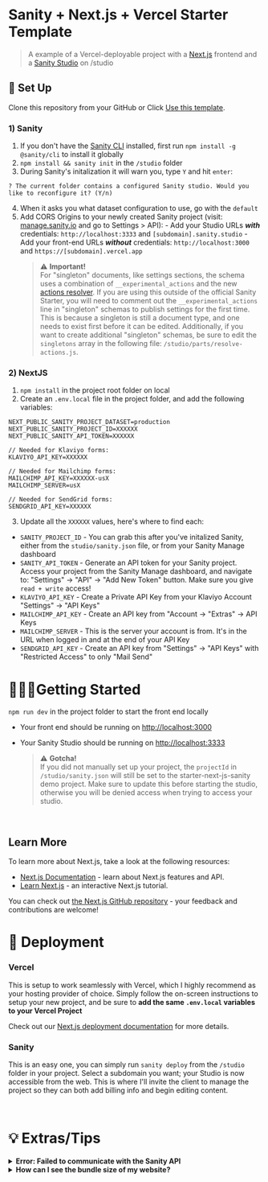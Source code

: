 # Sanity + Next.js + Vercel Starter Template

> A example of a Vercel-deployable project with a [Next.js](https://nextjs.org/) frontend and a [Sanity Studio](https://www.sanity.io) on /studio

## 📃 Set Up

Clone this repository from your GitHub or Click [Use this template](https://github.com/View-Source-Dev/starter-next-js-sanity/generate).

### 1) Sanity

1. If you don't have the [Sanity CLI](https://www.sanity.io/docs/getting-started-with-sanity-cli) installed, first run `npm install -g @sanity/cli` to install it globally
2. `npm install && sanity init` in the `/studio` folder
3. During Sanity's initalization it will warn you, type `Y` and hit `enter`:

```
? The current folder contains a configured Sanity studio. Would you like to reconfigure it? (Y/n)
```

4. When it asks you what dataset configuration to use, go with the `default`
5. Add CORS Origins to your newly created Sanity project (visit: [manage.sanity.io](https://manage.sanity.io) and go to Settings > API): - Add your Studio URLs **_with_** credentials: `http://localhost:3333` and `[subdomain].sanity.studio` - Add your front-end URLs **_without_** credentials: `http://localhost:3000` and `https://[subdomain].vercel.app`
   > ⚠️ **Important!** <br />For "singleton" documents, like settings sections, the schema uses a combination of `__experimental_actions` and the new [actions resolver](https://www.sanity.io/docs/document-actions). If you are using this outside of the official Sanity Starter, you will need to comment out the `__experimental_actions` line in "singleton" schemas to publish settings for the first time. This is because a singleton is still a document type, and one needs to exist first before it can be edited. Additionally, if you want to create additional "singleton" schemas, be sure to edit the `singletons` array in the following file: `/studio/parts/resolve-actions.js`.

### 2) NextJS

1. `npm install` in the project root folder on local
2. Create an `.env.local` file in the project folder, and add the following variables:

```
NEXT_PUBLIC_SANITY_PROJECT_DATASET=production
NEXT_PUBLIC_SANITY_PROJECT_ID=XXXXXX
NEXT_PUBLIC_SANITY_API_TOKEN=XXXXXX

// Needed for Klaviyo forms:
KLAVIYO_API_KEY=XXXXXX

// Needed for Mailchimp forms:
MAILCHIMP_API_KEY=XXXXXX-usX
MAILCHIMP_SERVER=usX

// Needed for SendGrid forms:
SENDGRID_API_KEY=XXXXXX
```

3. Update all the `XXXXXX` values, here's where to find each:

- `SANITY_PROJECT_ID` - You can grab this after you've initalized Sanity, either from the `studio/sanity.json` file, or from your Sanity Manage dashboard
- `SANITY_API_TOKEN` - Generate an API token for your Sanity project. Access your project from the Sanity Manage dashboard, and navigate to: "Settings" -> "API" -> "Add New Token" button. Make sure you give `read + write` access!
- `KLAVIYO_API_KEY` - Create a Private API Key from your Klaviyo Account "Settings" -> "API Keys"
- `MAILCHIMP_API_KEY` - Create an API key from "Account -> "Extras" -> API Keys
- `MAILCHIMP_SERVER` - This is the server your account is from. It's in the URL when logged in and at the end of your API Key
- `SENDGRID_API_KEY` - Create an API key from "Settings" -> "API Keys" with "Restricted Access" to only "Mail Send"

# 🏃🏻‍♂️Getting Started

`npm run dev` in the project folder to start the front end locally

- Your front end should be running on [http://localhost:3000](http://localhost:3000)

- Your Sanity Studio should be running on [http://localhost:3333](http://localhost:3333)
  > ⚠️ **Gotcha!** <br />If you did not manually set up your project, the `projectId` in `/studio/sanity.json` will still be set to the starter-next-js-sanity demo project. Make sure to update this before starting the studio, otherwise you will be denied access when trying to access your studio.

<br />

## Learn More

To learn more about Next.js, take a look at the following resources:

- [Next.js Documentation](https://nextjs.org/docs) - learn about Next.js features and API.
- [Learn Next.js](https://nextjs.org/learn) - an interactive Next.js tutorial.

You can check out [the Next.js GitHub repository](https://github.com/vercel/next.js/) - your feedback and contributions are welcome!

# 🚀 Deployment

### Vercel

This is setup to work seamlessly with Vercel, which I highly recommend as your hosting provider of choice. Simply follow the on-screen instructions to setup your new project, and be sure to **add the same `.env.local` variables to your Vercel Project**

Check out our [Next.js deployment documentation](https://nextjs.org/docs/deployment) for more details.

### Sanity

This is an easy one, you can simply run `sanity deploy` from the `/studio` folder in your project. Select a subdomain you want; your Studio is now accessible from the web. This is where I'll invite the client to manage the project so they can both add billing info and begin editing content.

<br />

# 💡 Extras/Tips

<details>
<summary><strong>Error: Failed to communicate with the Sanity API</strong></summary>

If you get this error in your CLI, you need to logout and log back in again. Simply do `sanity logout` and then `sanity login` to fix.

</details>

<details>
<summary><strong>How can I see the bundle size of my website?</strong></summary>

Simply run `npm run analyze` from the project folder. This will run a build of your site and automatically open the [Webpack Bundle Analyzer](https://github.com/webpack-contrib/webpack-bundle-analyzer) visuals for your site's build files.

</details>

<br />
